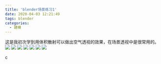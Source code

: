 ```yaml
---
title: 'blender场景练习1'
date: 2020-04-03 12:21:49
tags: blender
categories:
  - 建模
---
```

  <meta name="referrer" content="no-referrer">


这是我初次学到用体积散射可以做出空气透视的效果，在场景透视中是很常用的。
![](https://upload-images.jianshu.io/upload_images/20892169-5a99460c277d7f6f.jpg?imageMogr2/auto-orient/strip%7CimageView2/2/w/1240)
![](https://upload-images.jianshu.io/upload_images/20892169-4438c18acabc674e.jpg?imageMogr2/auto-orient/strip%7CimageView2/2/w/1240)
![](https://upload-images.jianshu.io/upload_images/20892169-dc34c00263d2d735.png?imageMogr2/auto-orient/strip%7CimageView2/2/w/1240)
![](https://upload-images.jianshu.io/upload_images/20892169-83dcb5e29d337f9e.jpg?imageMogr2/auto-orient/strip%7CimageView2/2/w/1240)
![](https://upload-images.jianshu.io/upload_images/20892169-bbb8eedb3b426761.jpg?imageMogr2/auto-orient/strip%7CimageView2/2/w/1240)
![](https://upload-images.jianshu.io/upload_images/20892169-ab06b87bd93afdff.jpg?imageMogr2/auto-orient/strip%7CimageView2/2/w/1240)
![](https://upload-images.jianshu.io/upload_images/20892169-5a99460c277d7f6f.jpg?imageMogr2/auto-orient/strip%7CimageView2/2/w/1240)

c       